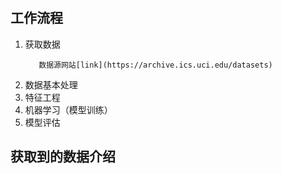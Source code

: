 #   

## 工作流程

1. 获取数据
   ```
      数据源网站[link](https://archive.ics.uci.edu/datasets)
   ```
2. 数据基本处理
3. 特征工程
4. 机器学习（模型训练）
5. 模型评估

## 获取到的数据介绍   
   



